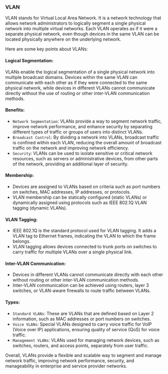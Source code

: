 ### VLAN
VLAN stands for Virtual Local Area Network. It is a network technology that allows network administrators to logically segment a single physical network into multiple virtual networks. Each VLAN operates as if it were a separate physical network, even though devices in the same VLAN can be located physically anywhere on the underlying network.

Here are some key points about VLANs:

#### Logical Segmentation: 
VLANs enable the logical segmentation of a single physical network into multiple broadcast domains. Devices within the same VLAN can communicate with each other as if they were connected to the same physical network, while devices in different VLANs cannot communicate directly without the use of routing or other inter-VLAN communication methods.

#### Benefits:
- `Network Segmentation`: VLANs provide a way to segment network traffic, improve network performance, and enhance security by separating different types of traffic or groups of users into distinct VLANs.
- `Broadcast Control`: By dividing a network into VLANs, broadcast traffic is confined within each VLAN, reducing the overall amount of broadcast traffic on the network and improving network efficiency.
- `Security`: VLANs can be used to isolate sensitive or critical network resources, such as servers or administrative devices, from other parts of the network, providing an additional layer of security.

#### Membership:
- Devices are assigned to VLANs based on criteria such as port numbers on switches, MAC addresses, IP addresses, or protocols.
- VLAN membership can be statically configured (static VLANs) or dynamically assigned using protocols such as IEEE 802.1Q VLAN tagging (dynamic VLANs).

#### VLAN Tagging:
- IEEE 802.1Q is the standard protocol used for VLAN tagging. It adds a VLAN tag to Ethernet frames, indicating the VLAN to which the frame belongs.
- VLAN tagging allows devices connected to trunk ports on switches to carry traffic for multiple VLANs over a single physical link.

#### Inter-VLAN Communication:
- Devices in different VLANs cannot communicate directly with each other without routing or other inter-VLAN communication methods.
- Inter-VLAN communication can be achieved using routers, layer 3 switches, or VLAN-aware firewalls to route traffic between VLANs.

#### Types:
- `Standard VLANs`: These are VLANs that are defined based on Layer 2 information, such as MAC addresses or port numbers on switches.
- `Voice VLANs`: Special VLANs designed to carry voice traffic for VoIP (Voice over IP) applications, ensuring quality of service (QoS) for voice traffic.
- `Management VLANs`: VLANs used for managing network devices, such as switches, routers, and access points, separately from user traffic.

Overall, VLANs provide a flexible and scalable way to segment and manage network traffic, improving network performance, security, and manageability in enterprise and service provider networks.